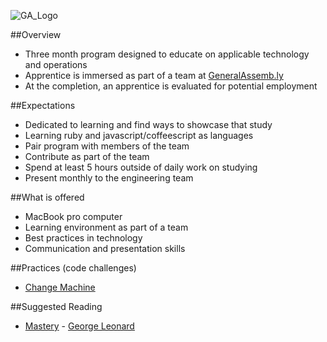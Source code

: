 ![GA_Logo](https://raw.github.com/generalassembly/ga-ruby-on-rails-for-devs/master/images/ga.png)

##Overview

- Three month program designed to educate on applicable technology and operations
- Apprentice is immersed as part of a team at [GeneralAssemb.ly](http://generalassemb.ly)
- At the completion, an apprentice is evaluated for potential employment

##Expectations

- Dedicated to learning and find ways to showcase that study
- Learning ruby and javascript/coffeescript as languages
- Pair program with members of the team
- Contribute as part of the team
- Spend at least 5 hours outside of daily work on studying
- Present monthly to the engineering team

##What is offered

- MacBook pro computer
- Learning environment as part of a team
- Best practices in technology
- Communication and presentation skills

##Practices (code challenges)

- [Change Machine](https://github.com/generalassembly/apprenticeship/blob/master/code-challenges/change-machine.md)

##Suggested Reading

- [Mastery](http://www.scribd.com/doc/257928/-Mastery-by-George-Leonard) - [George Leonard](http://en.wikipedia.org/wiki/George_Leonard)

